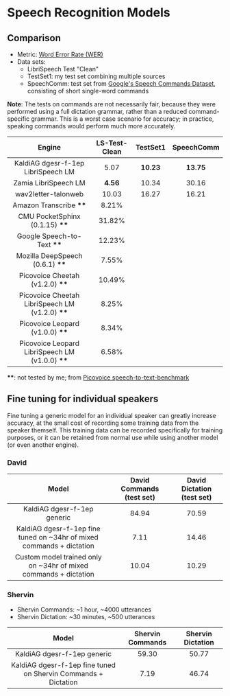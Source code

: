 # Speech Recognition Models

## Comparison

* Metric: [Word Error Rate (WER)](https://en.wikipedia.org/wiki/Word_error_rate)
* Data sets:
    * LibriSpeech Test "Clean"
    * TestSet1: my test set combining multiple sources
    * SpeechComm: test set from [Google's Speech Commands Dataset](http://download.tensorflow.org/data/speech_commands_v0.02.tar.gz), consisting of short single-word commands

**Note**: The tests on commands are not necessarily fair, because they were performed using a full dictation grammar, rather than a reduced command-specific grammar. This is a worst case scenario for accuracy; in practice, speaking commands would perform much more accurately.

| Engine | LS-Test-Clean | TestSet1 | SpeechComm
:---:|:---:|:---:|:---:
KaldiAG dgesr-f-1ep LibriSpeech LM | 5.07 | **10.23** | **13.75**
Zamia LibriSpeech LM | **4.56** | 10.34 | 30.16
wav2letter-talonweb | 10.03 | 16.27 | 16.21
Amazon Transcribe **\*\*** | 8.21%
CMU PocketSphinx (0.1.15) **\*\*** | 31.82%
Google Speech-to-Text **\*\*** | 12.23%
Mozilla DeepSpeech (0.6.1) **\*\*** | 7.55%
Picovoice Cheetah (v1.2.0) **\*\*** | 10.49%
Picovoice Cheetah LibriSpeech LM (v1.2.0) **\*\*** | 8.25%
Picovoice Leopard (v1.0.0) **\*\*** | 8.34%
Picovoice Leopard LibriSpeech LM (v1.0.0) **\*\*** | 6.58%

**\*\***: not tested by me; from [Picovoice speech-to-text-benchmark](https://github.com/Picovoice/speech-to-text-benchmark#results)

## Fine tuning for individual speakers

Fine tuning a generic model for an individual speaker can greatly increase accuracy, at the small cost of recording some training data from the speaker themself. This training data can be recorded specifically for training purposes, or it can be retained from normal use while using another model (or even another engine).

### David

| Model | David Commands (test set) | David Dictation (test set)
:---:|:---:|:---:
KaldiAG dgesr-f-1ep generic | 84.94 | 70.59
KaldiAG dgesr-f-1ep fine tuned on ~34hr of mixed commands + dictation | 7.11 | 14.46
Custom model trained only on ~34hr of mixed commands + dictation | 10.04 | 10.29

### Shervin

* Shervin Commands: ~1 hour, ~4000 utterances
* Shervin Dictation: ~30 minutes, ~500 utterances

| Model | Shervin Commands | Shervin Dictation
:---:|:---:|:---:
KaldiAG dgesr-f-1ep generic | 59.30 | 50.77
KaldiAG dgesr-f-1ep fine tuned on Shervin Commands + Dictation | 7.19 | 46.74

